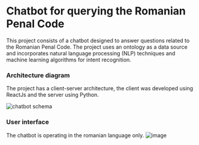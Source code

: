 # Chatbot for querying the Romanian Penal Code

This project consists of a chatbot designed to answer questions related to the Romanian Penal Code. The project uses an ontology as a data source and incorporates natural language processing (NLP) techniques and machine learning algorithms for intent recognition.

### Architecture diagram

The project has a client-server architecture, the client was developed using ReactJs and the server using Python.

![chatbot schema](https://github.com/dariabuciuman/chatbot/assets/79441600/fe851fbd-5039-431f-9ff6-c2a790ab1543)

### User interface

The chatbot is operating in the romanian language only.
![image](https://github.com/dariabuciuman/chatbot/assets/79441600/79ef9d88-d6aa-4e4c-a467-f41c8abbcf2c)

